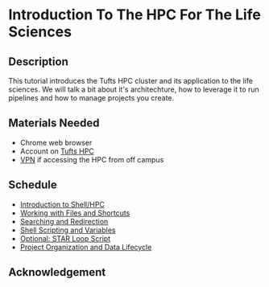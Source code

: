 # Introduction To The HPC For The Life Sciences


## Description

This tutorial introduces the Tufts HPC cluster and its application to the life sciences. We will talk a bit about it's architechture, how to leverage it to run pipelines and how to manage projects you create.

## Materials Needed

- Chrome web browser
- Account on [Tufts HPC](https://access.tufts.edu/research-cluster-account)
- [VPN](https://access.tufts.edu/vpn) if accessing the HPC from off campus

## Schedule

- [Introduction to Shell/HPC](./introHPC1.md)
- [Working with Files and Shortcuts](./introHPC2.md)
- [Searching and Redirection](./introHPC3.md)
- [Shell Scripting and Variables](./introHPC4.md)
- [Optional: STAR Loop Script](./introHPC5.md)
- [Project Organization and Data Lifecycle](./introHPC6.md)

## Acknowledgement
